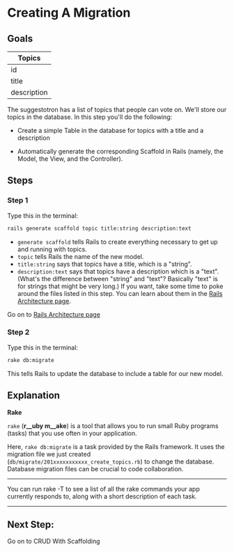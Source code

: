 # Creating A Migration

## Goals

  Topics     |
  -----------|
  id         |
  title      |
  description|

The suggestotron has a list of topics that people can vote on. We'll store our topics in the database. In this step you'll do the following:

* Create a simple Table in the database for topics with a title and a description

* Automatically generate the corresponding Scaffold in Rails (namely, the Model, the View, and the Controller).

## Steps
### Step 1
Type this in the terminal:
```bash
rails generate scaffold topic title:string description:text
```
* `generate scaffold` tells Rails to create everything necessary to get up and running with topics.
* `topic` tells Rails the name of the new model.
* `title:string` says that topics have a title, which is a "string".
* `description:text` says that topics have a description which is a "text". (What's the difference between "string" and "text"? Basically "text" is for strings that might be very long.)
If you want, take some time to poke around the files listed in this step. You can learn about them in the [Rails Architecture page](rails_architecture.md).

Go on to [Rails Architecture page](rails_architecture.md)

### Step 2
Type this in the terminal:
```bash
rake db:migrate
```
This tells Rails to update the database to include a table for our new model.

## Explanation
__Rake__

`rake` (__r__uby m__ake__) is a tool that allows you to run small Ruby programs (tasks) that you use often in your application.

Here, `rake db:migrate` is a task provided by the Rails framework. It uses the migration file we just created (`db/migrate/201xxxxxxxxxxx_create_topics.rb`) to change the database. Database migration files can be crucial to code collaboration.

---

You can run rake -T to see a list of all the rake commands your app currently responds to, along with a short description of each task.

---

## Next Step:
Go on to CRUD With Scaffolding
